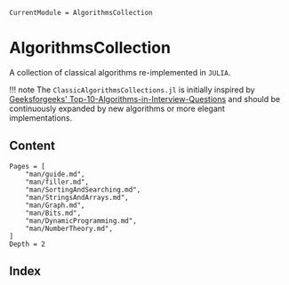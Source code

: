 ```@meta
CurrentModule = AlgorithmsCollection
```

# AlgorithmsCollection

A collection of classical algorithms re-implemented in `JULIA`.

!!! note
The `ClassicAlgorithmsCollections.jl` is initially inspired by [Geeksforgeeks' Top-10-Algorithms-in-Interview-Questions](https://www.geeksforgeeks.org/top-10-algorithms-in-interview-questions/) and should be continuously expanded by new algorithms or more elegant implementations.

## Content

```@contents
Pages = [
    "man/guide.md",
    "man/filler.md",
    "man/SortingAndSearching.md",
    "man/StringsAndArrays.md",
    "man/Graph.md",
    "man/Bits.md",
    "man/DynamicProgramming.md",
    "man/NumberTheory.md",
]
Depth = 2
```

## Index

```@index

```
